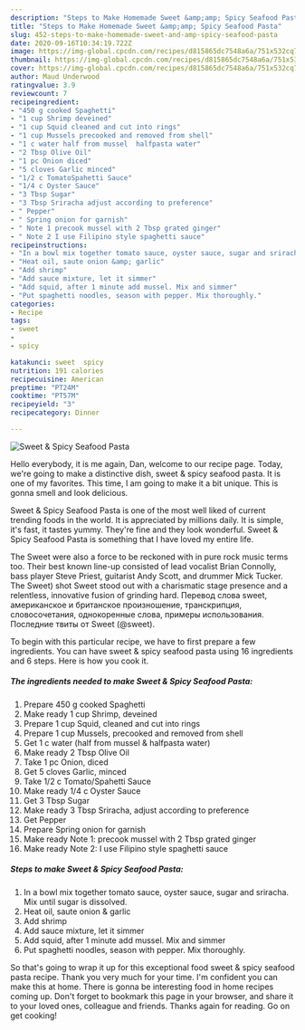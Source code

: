 ```yaml
---
description: "Steps to Make Homemade Sweet &amp;amp; Spicy Seafood Pasta"
title: "Steps to Make Homemade Sweet &amp;amp; Spicy Seafood Pasta"
slug: 452-steps-to-make-homemade-sweet-and-amp-spicy-seafood-pasta
date: 2020-09-16T10:34:19.722Z
image: https://img-global.cpcdn.com/recipes/d815865dc7548a6a/751x532cq70/sweet-spicy-seafood-pasta-recipe-main-photo.jpg
thumbnail: https://img-global.cpcdn.com/recipes/d815865dc7548a6a/751x532cq70/sweet-spicy-seafood-pasta-recipe-main-photo.jpg
cover: https://img-global.cpcdn.com/recipes/d815865dc7548a6a/751x532cq70/sweet-spicy-seafood-pasta-recipe-main-photo.jpg
author: Maud Underwood
ratingvalue: 3.9
reviewcount: 7
recipeingredient:
- "450 g cooked Spaghetti"
- "1 cup Shrimp deveined"
- "1 cup Squid cleaned and cut into rings"
- "1 cup Mussels precooked and removed from shell"
- "1 c water half from mussel  halfpasta water"
- "2 Tbsp Olive Oil"
- "1 pc Onion diced"
- "5 cloves Garlic minced"
- "1/2 c TomatoSpahetti Sauce"
- "1/4 c Oyster Sauce"
- "3 Tbsp Sugar"
- "3 Tbsp Sriracha adjust according to preference"
- " Pepper"
- " Spring onion for garnish"
- " Note 1 precook mussel with 2 Tbsp grated ginger"
- " Note 2 I use Filipino style spaghetti sauce"
recipeinstructions:
- "In a bowl mix together tomato sauce, oyster sauce, sugar and sriracha. Mix until sugar is dissolved."
- "Heat oil, saute onion &amp; garlic"
- "Add shrimp"
- "Add sauce mixture, let it simmer"
- "Add squid, after 1 minute add mussel. Mix and simmer"
- "Put spaghetti noodles, season with pepper. Mix thoroughly."
categories:
- Recipe
tags:
- sweet
- 
- spicy

katakunci: sweet  spicy 
nutrition: 191 calories
recipecuisine: American
preptime: "PT24M"
cooktime: "PT57M"
recipeyield: "3"
recipecategory: Dinner

---
```



![Sweet &amp; Spicy Seafood Pasta](https://img-global.cpcdn.com/recipes/d815865dc7548a6a/751x532cq70/sweet-spicy-seafood-pasta-recipe-main-photo.jpg)

Hello everybody, it is me again, Dan, welcome to our recipe page. Today, we're going to make a distinctive dish, sweet &amp; spicy seafood pasta. It is one of my favorites. This time, I am going to make it a bit unique. This is gonna smell and look delicious.

Sweet &amp; Spicy Seafood Pasta is one of the most well liked of current trending foods in the world. It is appreciated by millions daily. It is simple, it's fast, it tastes yummy. They're fine and they look wonderful. Sweet &amp; Spicy Seafood Pasta is something that I have loved my entire life.

The Sweet were also a force to be reckoned with in pure rock music terms too. Their best known line-up consisted of lead vocalist Brian Connolly, bass player Steve Priest, guitarist Andy Scott, and drummer Mick Tucker. The Sweet) shot Sweet stood out with a charismatic stage presence and a relentless, innovative fusion of grinding hard. Перевод слова sweet, американское и британское произношение, транскрипция, словосочетания, однокоренные слова, примеры использования. Последние твиты от Sweet (@sweet).


To begin with this particular recipe, we have to first prepare a few ingredients. You can have sweet &amp; spicy seafood pasta using 16 ingredients and 6 steps. Here is how you cook it.

<!--inarticleads1-->

##### The ingredients needed to make Sweet &amp; Spicy Seafood Pasta:

1. Prepare 450 g cooked Spaghetti
1. Make ready 1 cup Shrimp, deveined
1. Prepare 1 cup Squid, cleaned and cut into rings
1. Prepare 1 cup Mussels, precooked and removed from shell
1. Get 1 c water (half from mussel &amp; halfpasta water)
1. Make ready 2 Tbsp Olive Oil
1. Take 1 pc Onion, diced
1. Get 5 cloves Garlic, minced
1. Take 1/2 c Tomato/Spahetti Sauce
1. Make ready 1/4 c Oyster Sauce
1. Get 3 Tbsp Sugar
1. Make ready 3 Tbsp Sriracha, adjust according to preference
1. Get  Pepper
1. Prepare  Spring onion for garnish
1. Make ready  Note 1: precook mussel with 2 Tbsp grated ginger
1. Make ready  Note 2: I use Filipino style spaghetti sauce




<!--inarticleads2-->

##### Steps to make Sweet &amp; Spicy Seafood Pasta:

1. In a bowl mix together tomato sauce, oyster sauce, sugar and sriracha. Mix until sugar is dissolved.
1. Heat oil, saute onion &amp; garlic
1. Add shrimp
1. Add sauce mixture, let it simmer
1. Add squid, after 1 minute add mussel. Mix and simmer
1. Put spaghetti noodles, season with pepper. Mix thoroughly.




So that's going to wrap it up for this exceptional food sweet &amp; spicy seafood pasta recipe. Thank you very much for your time. I'm confident you can make this at home. There is gonna be interesting food in home recipes coming up. Don't forget to bookmark this page in your browser, and share it to your loved ones, colleague and friends. Thanks again for reading. Go on get cooking!
